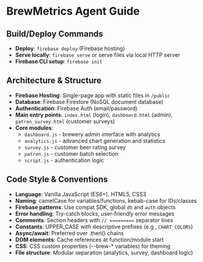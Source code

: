 # BrewMetrics Agent Guide

## Build/Deploy Commands
- **Deploy**: `firebase deploy` (Firebase hosting)
- **Serve locally**: `firebase serve` or serve files via local HTTP server
- **Firebase CLI setup**: `firebase init`

## Architecture & Structure
- **Firebase Hosting**: Single-page app with static files in `/public`
- **Database**: Firebase Firestore (NoSQL document database)
- **Authentication**: Firebase Auth (email/password)
- **Main entry points**: `index.html` (login), `dashboard.html` (admin), `patron_survey.html` (customer surveys)
- **Core modules**: 
  - `dashboard.js` - brewery admin interface with analytics
  - `analytics.js` - advanced chart generation and statistics
  - `survey.js` - customer beer rating survey
  - `patron.js` - customer batch selection
  - `script.js` - authentication logic

## Code Style & Conventions
- **Language**: Vanilla JavaScript (ES6+), HTML5, CSS3
- **Naming**: camelCase for variables/functions, kebab-case for IDs/classes
- **Firebase patterns**: Use compat SDK, global `db` and `auth` objects
- **Error handling**: Try-catch blocks, user-friendly error messages
- **Comments**: Section headers with `// =========` separator lines
- **Constants**: UPPER_CASE with descriptive prefixes (e.g., `CHART_COLORS`)
- **Async/await**: Preferred over .then() chains
- **DOM elements**: Cache references at function/module start
- **CSS**: CSS custom properties (--brew-* variables) for theming
- **File structure**: Modular separation (analytics, survey, dashboard logic)
